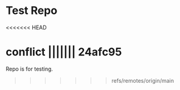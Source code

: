 # Test Repo
<<<<<<< HEAD

conflict
||||||| 24afc95
=======

Repo is for testing.
>>>>>>> refs/remotes/origin/main
